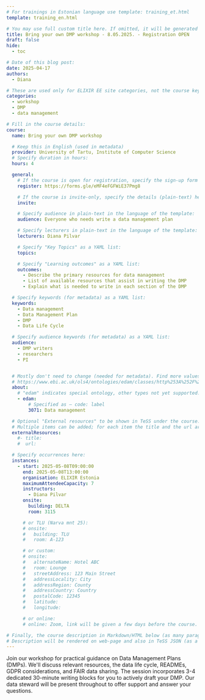 ```yaml
---
# For trainings in Estonian language use template: training_et.html
template: training_en.html

# You may use full custom title here. If omitted, it will be generated from course name.
title: Bring your own DMP workshop - 8.05.2025. - Registration OPEN
draft: false
hide:
  - toc

# Date of this blog post:
date: 2025-04-17
authors:
  - Diana

# These are used only for ELIXIR EE site categories, not the course keywords on TESS
categories:
  - workshop
  - DMP
  - data management

# Fill in the course details:
course:
  name: Bring your own DMP workshop

  # Keep this in English (used in metadata)
  provider: University of Tartu, Institute of Computer Science
  # Specify duration in hours:
  hours: 4

  general:
    # If the course is open for registration, specify the sign-up form link here (otherwise, remove it):
    register: https://forms.gle/eMF4eFGFWiE37Pmg8

    # If the course is invite-only, specify the details (plain-text) here (otherwise, remove it):
    invite:

    # Specify audience in plain-text in the language of the template:
    audience: Everyone who needs write a data management plan

    # Specify lecturers in plain-text in the language of the template:
    lecturers: Diana Pilvar

    # Specify "Key Topics" as a YAML list:
    topics:

    # Specify "Learning outcomes" as a YAML list:
    outcomes:
      - Describe the primary resources for data management
      - List of available resources that assist in writing the DMP
      - Explain what is needed to write in each section of the DMP

  # Specify keywords (for metadata) as a YAML list:
  keywords:
    - Data management
    - Data Management Plan
    - DMP
    - Data Life Cycle

  # Specify audience keywords (for metadata) as a YAML list:
  audience:
    - DMP writers
    - researchers
    - PI


  # Mostly don't need to change (needed for metadata). Find more values here:
  # https://www.ebi.ac.uk/ols4/ontologies/edam/classes/http%253A%252F%252Fedamontology.org%252Ftopic_0003?lang=en
  about:
    # "edam" indicates special ontology, other types not yet supported.
    - edam:
        # Specified as – code: label
        3071: Data management

  # Optional "External resources" to be shown in TeSS under the course:
  # Multiple items can be added; for each item the title and the url are mandatory.
  externalResources:
    #- title:
    #  url:

  # Specify occurrences here:
  instances:
    - start: 2025-05-08T09:00:00
      end: 2025-05-08T13:00:00
      organisation: ELIXIR Estonia
      maximumAttendeeCapacity: 7
      instructors:
        - Diana Pilvar
      onsite:
        building: DELTA
        room: 3115

      # or TLU (Narva mnt 25):
      # onsite:
      #   building: TLU
      #   room: A-123

      # or custom:
      # onsite:
      #   alternateName: Hotel ABC
      #   room: Lounge
      #   streetAddress: 123 Main Street
      #   addressLocality: City
      #   addressRegion: County
      #   addressCountry: Country
      #   postalCode: 12345
      #   latitude:
      #   longitude:

      # or online:
      # online: Zoom, link will be given a few days before the course.

# Finally, the course description in Markdown/HTML below (as many paragraphs as needed).
# Description will be rendered on web-page and also in TeSS JSON (as a string of HTML).
---
```


 Join our workshop for practical guidance on Data Management Plans (DMPs). We'll discuss relevant resources, the data life cycle, READMEs, GDPR considerations, and FAIR data sharing. The session incorporates 3-4 dedicated 30-minute writing blocks for you to actively draft your DMP. Our data steward will be present throughout to offer support and answer your questions.
